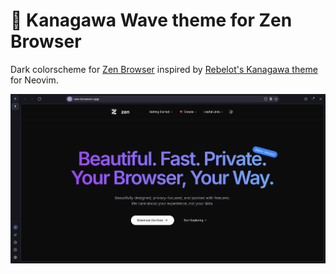 # 🌊 Kanagawa Wave theme for Zen Browser

Dark colorscheme for [Zen Browser](https://zen-browser.app/) inspired by [Rebelot's Kanagawa theme](https://github.com/rebelot/kanagawa.nvim) for Neovim.

![Kanagawa Wave Preview](./preview.png)
